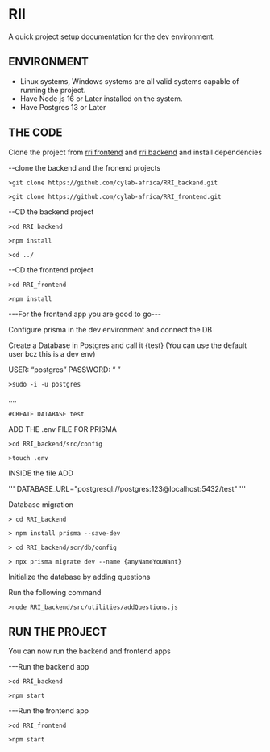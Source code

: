 # RII

A quick project setup documentation for the dev environment.


## ENVIRONMENT
- Linux systems, Windows systems are all valid systems capable of running the project.
- Have Node js 16 or Later installed on the system.
- Have Postgres 13 or Later

## THE CODE

Clone the project from [rri frontend](https://github.com/cylab-africa/RRI_frontend) and [rri backend](https://github.com/cylab-africa/RRI_backend) and install dependencies 

--clone the backend and the fronend projects

```>git clone https://github.com/cylab-africa/RRI_backend.git```

```>git clone https://github.com/cylab-africa/RRI_frontend.git```

--CD the backend project

```>cd RRI_backend```

```>npm install```

```>cd ../```

--CD the frontend project

```>cd RRI_frontend```

```>npm install```

---For the frontend app you are good to go---

Configure prisma in the dev environment and connect the DB

Create a Database in Postgres and call it {test} (You can use the default user bcz this is a dev env)

USER: “postgres”
PASSWORD: “ ”

```>sudo -i -u postgres```

....

```#CREATE DATABASE test```

ADD THE .env FILE FOR PRISMA

```>cd RRI_backend/src/config```

```>touch .env```

INSIDE the file ADD

'''
DATABASE_URL="postgresql://postgres:123@localhost:5432/test"
'''

Database migration

```> cd RRI_backend```

```> npm install prisma --save-dev```

```> cd RRI_backend/scr/db/config```

```> npx prisma migrate dev --name {anyNameYouWant}```


Initialize the database by adding questions

Run the following command

```>node RRI_backend/src/utilities/addQuestions.js```


## RUN THE PROJECT

You can now run the backend and frontend apps

---Run the backend app

```>cd RRI_backend```

```>npm start```

---Run the frontend app

```>cd RRI_frontend```

```>npm start```
